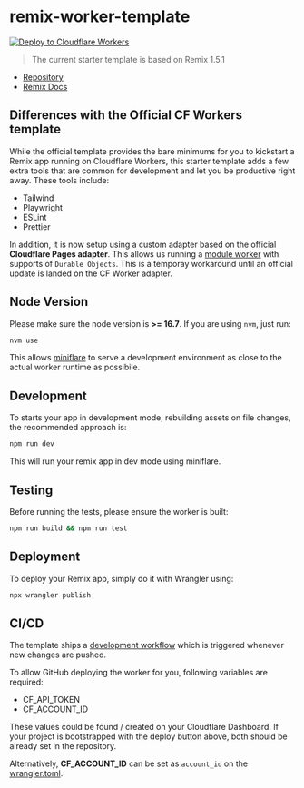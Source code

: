 # remix-worker-template

[![Deploy to Cloudflare Workers](https://deploy.workers.cloudflare.com/button)](https://deploy.workers.cloudflare.com/?url=https://github.com/edmundhung/remix-worker-template)

> The current starter template is based on Remix 1.5.1

- [Repository](https://github.com/remix-run/remix)
- [Remix Docs](https://remix.run/docs)

## Differences with the Official CF Workers template

While the official template provides the bare minimums for you to kickstart a Remix app running on Cloudflare Workers, this starter template adds a few extra tools that are common for development and let you be productive right away. These tools include:

- Tailwind
- Playwright
- ESLint
- Prettier

In addition, it is now setup using a custom adapter based on the official **Cloudflare Pages adapter**. This allows us running a [module worker](https://developers.cloudflare.com/workers/learning/migrating-to-module-workers/) with supports of `Durable Objects`. This is a temporay workaround until an official update is landed on the CF Worker adapter.

## Node Version

Please make sure the node version is **>= 16.7**. If you are using `nvm`, just run:

```sh
nvm use
```

This allows [miniflare](https://github.com/cloudflare/miniflare) to serve a development environment as close to the actual worker runtime as possibile.

## Development

To starts your app in development mode, rebuilding assets on file changes, the recommended approach is:

```sh
npm run dev
```

This will run your remix app in dev mode using miniflare.

## Testing

Before running the tests, please ensure the worker is built:

```sh
npm run build && npm run test
```

## Deployment

To deploy your Remix app, simply do it with Wrangler using:

```sh
npx wrangler publish
```

## CI/CD

The template ships a [development workflow](./.github/workflows/development.yml) which is triggered whenever new changes are pushed.

To allow GitHub deploying the worker for you, following variables are required:

- CF_API_TOKEN
- CF_ACCOUNT_ID

These values could be found / created on your Cloudflare Dashboard. If your project is bootstrapped with the deploy button above, both should be already set in the repository.

Alternatively, **CF_ACCOUNT_ID** can be set as `account_id` on the [wrangler.toml](./wrangler.toml).
